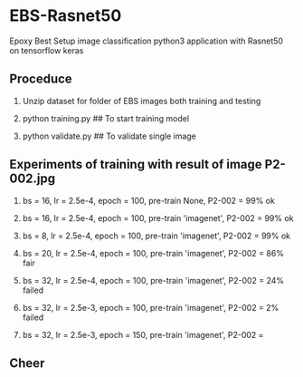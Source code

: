 # EBS-Rasnet50
Epoxy Best Setup image classification python3 application with Rasnet50 on tensorflow keras

## Proceduce

1. Unzip dataset for folder of EBS images both training and testing

2. python training.py ## To start training model

3. python validate.py ## To validate single image

## Experiments of training with result of image P2-002.jpg 

1. bs = 16, lr = 2.5e-4, epoch = 100, pre-train None, P2-002 = 99%   ok

2. bs = 16, lr = 2.5e-4, epoch = 100, pre-train 'imagenet', P2-002 = 99%   ok

3. bs = 8, lr = 2.5e-4, epoch = 100, pre-train 'imagenet', P2-002 = 99%   ok

4. bs = 20, lr = 2.5e-4, epoch = 100, pre-train 'imagenet', P2-002 = 86%   fair

5. bs = 32, lr = 2.5e-4, epoch = 100, pre-train 'imagenet', P2-002 = 24%   failed

6. bs = 32, lr = 2.5e-3, epoch = 100, pre-train 'imagenet', P2-002 = 2%   failed

7. bs = 32, lr = 2.5e-3, epoch = 150, pre-train 'imagenet', P2-002 = 

## Cheer
